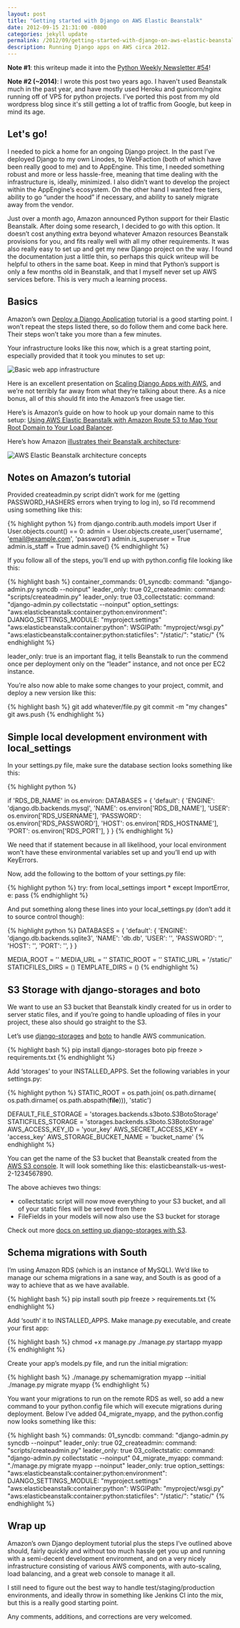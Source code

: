 ```yaml
---
layout: post
title: "Getting started with Django on AWS Elastic Beanstalk"
date: 2012-09-15 21:31:00 -0800
categories: jekyll update
permalink: /2012/09/getting-started-with-django-on-aws-elastic-beanstalk/
description: Running Django apps on AWS circa 2012.
---
```

**Note #1**: this writeup made it into the [Python Weekly Newsletter #54](http://t.co/b4gwDd6M)!

**Note #2 (~2014)**: I wrote this post two years ago. I haven't used Beanstalk much in the past year, and have mostly used Heroku and gunicorn/nginx running off of VPS for python projects. I've ported this post from my old wordpress blog since it's still getting a lot of traffic from Google, but keep in mind its age.

Let's go!
---

I needed to pick a home for an ongoing Django project. In the past I’ve deployed Django to my own Linodes, to WebFaction (both of which have been really good to me) and to AppEngine. This time, I needed something robust and more or less hassle-free, meaning that time dealing with the infrastructure is, ideally, minimized. I also didn’t want to develop the project within the AppEngine’s ecosystem. On the other hand I wanted free tiers, ability to go “under the hood” if necessary, and ability to sanely migrate away from the vendor.

Just over a month ago, Amazon announced Python support for their Elastic Beanstalk. After doing some research, I decided to go with this option. It doesn’t cost anything extra beyond whatever Amazon resources Beanstalk provisions for you, and fits really well with all my other requirements. It was also really easy to set up and get my new Django project on the way. I found the documentation just a little thin, so perhaps this quick writeup will be helpful to others in the same boat. Keep in mind that Python’s support is only a few months old in Beanstalk, and that I myself never set up AWS services before. This is very much a learning process.

Basics
---
Amazon’s own [Deploy a Django Application](http://docs.amazonwebservices.com/elasticbeanstalk/latest/dg/create_deploy_Python_django.html) tutorial is a good starting point. I won’t repeat the steps listed there, so do follow them and come back here. Their steps won’t take you more than a few minutes.

Your infrastructure looks like this now, which is a great starting point, especially provided that it took you minutes to set up:

![Basic web app infrastructure](http://i.imgur.com/dilbbTM.png)

Here is an excellent presentation on [Scaling Django Apps with AWS](http://www.scribd.com/doc/54883641/Scaling-Django-Apps-With-Amazon-AWS), and we’re not terribly far away from what they’re talking about there. As a nice bonus, all of this should fit into the Amazon’s free usage tier.

Here’s is Amazon’s guide on how to hook up your domain name to this setup: [Using AWS Elastic Beanstalk with Amazon Route 53 to Map Your Root Domain to Your Load Balancer](http://docs.amazonwebservices.com/elasticbeanstalk/latest/dg/AWSHowTo.Route53.html).

Here’s how Amazon [illustrates their Beanstalk architecture](http://docs.amazonwebservices.com/elasticbeanstalk/latest/dg/concepts.concepts.architecture.html):

![AWS Elastic Beanstalk architecture concepts](http://i.imgur.com/AbLE23E.gif)

Notes on Amazon’s tutorial
---

Provided createadmin.py script didn’t work for me (getting PASSWORD_HASHERS errors when trying to log in), so I’d recommend using something like this:

{% highlight python %}
from django.contrib.auth.models import User
if User.objects.count() == 0:
    admin = User.objects.create_user('username', 'email@example.com', 'password')
    admin.is_superuser = True
    admin.is_staff = True
    admin.save()
{% endhighlight %}

If you follow all of the steps, you’ll end up with python.config file looking like this:

{% highlight bash %}
container_commands:
 01_syncdb:
  command: "django-admin.py syncdb --noinput"
  leader_only: true
 02_createadmin:
  command: "scripts/createadmin.py"
  leader_only: true
 03_collectstatic:
  command: "django-admin.py collectstatic --noinput"
option_settings:
 "aws:elasticbeanstalk:container:python:environment":
  DJANGO_SETTINGS_MODULE: "myproject.settings"
 "aws:elasticbeanstalk:container:python":
  WSGIPath: "myproject/wsgi.py"
 "aws:elasticbeanstalk:container:python:staticfiles":
  "/static/": "static/"
{% endhighlight %}

leader_only: true is an important flag, it tells Beanstalk to run the commend once per deployment only on the “leader” instance, and not once per EC2 instance.

You’re also now able to make some changes to your project, commit, and deploy a new version like this:

{% highlight bash %}
git add whatever/file.py
git commit -m "my changes"
git aws.push
{% endhighlight %}

Simple local development environment with local_settings
---

In your settings.py file, make sure the database section looks something like this:

{% highlight python %}

if 'RDS_DB_NAME' in os.environ:
 DATABASES = {
  'default': {
  'ENGINE': 'django.db.backends.mysql',
  'NAME': os.environ['RDS_DB_NAME'],
  'USER': os.environ['RDS_USERNAME'],
  'PASSWORD': os.environ['RDS_PASSWORD'],
  'HOST': os.environ['RDS_HOSTNAME'],
  'PORT': os.environ['RDS_PORT'],
  }
 }
{% endhighlight %}

We need that if statement because in all likelihood, your local environment won’t have these environmental variables set up and you’ll end up with KeyErrors.

Now, add the following to the bottom of your settings.py file:

{% highlight python %}
try:
 from local_settings import *
except ImportError, e:
 pass
{% endhighlight %}

And put something along these lines into your local_settings.py (don’t add it to source control though):

{% highlight python %}
DATABASES = {
 'default': {
  'ENGINE': 'django.db.backends.sqlite3',
  'NAME': 'db.db',
  'USER': '',
  'PASSWORD': '',
  'HOST': '',
  'PORT': '',
 }
}

MEDIA_ROOT = ''
MEDIA_URL = ''
STATIC_ROOT = ''
STATIC_URL = '/static/'
STATICFILES_DIRS = ()
TEMPLATE_DIRS = ()
{% endhighlight %}

S3 Storage with django-storages and boto
---

We want to use an S3 bucket that Beanstalk kindly created for us in order to server static files, and if you’re going to handle uploading of files in your project, these also should go straight to the S3.

Let’s use [django-storages](http://django-storages.readthedocs.org/en/latest/index.html) and [boto](https://github.com/boto/boto) to handle AWS communication.

{% highlight bash %}
pip install django-storages boto
pip freeze > requirements.txt
{% endhighlight %}

Add ‘storages’ to your INSTALLED_APPS. Set the following variables in your settings.py:

{% highlight python %}
STATIC_ROOT = os.path.join(
 os.path.dirname(
  os.path.dirname(
   os.path.abspath(__file__))), 'static')

DEFAULT_FILE_STORAGE = 'storages.backends.s3boto.S3BotoStorage'
STATICFILES_STORAGE = 'storages.backends.s3boto.S3BotoStorage'
AWS_ACCESS_KEY_ID = 'your_key'
AWS_SECRET_ACCESS_KEY = 'access_key'
AWS_STORAGE_BUCKET_NAME = 'bucket_name'
{% endhighlight %}

You can get the name of the S3 bucket that Beanstalk created from the [AWS S3 console](https://console.aws.amazon.com/s3/home). It will look something like this: elasticbeanstalk-us-west-2-1234567890.

The above achieves two things:

* collectstatic script will now move everything to your S3 bucket, and all of your static files will be served from there
* FileFields in your models will now also use the S3 bucket for storage

Check out more [docs on setting up django-storages with S3](http://django-storages.readthedocs.org/en/latest/backends/amazon-S3.html).

Schema migrations with South
---

I’m using Amazon RDS (which is an instance of MySQL). We’d like to manage our schema migrations in a sane way, and South is as good of a way to achieve that as we have available.

{% highlight bash %}
pip install south
pip freeze > requirements.txt
{% endhighlight %}

Add ‘south’ it to INSTALLED_APPS. Make manage.py executable, and create your first app:

{% highlight bash %}
chmod +x manage.py
./manage.py startapp myapp
{% endhighlight %}

Create your app’s models.py file, and run the initial migration:

{% highlight bash %}
./manage.py schemamigration myapp --initial
./manage.py migrate myapp
{% endhighlight %}

You want your migrations to run on the remote RDS as well, so add a new command to your python.config file which will execute migrations during deployment. Below I’ve added 04_migrate_myapp, and the python.config now looks something like this:

{% highlight bash %}
commands:
 01_syncdb:
  command: "django-admin.py syncdb --noinput"
  leader_only: true
 02_createadmin:
  command: "scripts/createadmin.py"
  leader_only: true
 03_collectstatic:
  command: "django-admin.py collectstatic --noinput"
 04_migrate_myapp:
  command: "./manage.py migrate myapp --noinput"
  leader_only: true
option_settings:
 "aws:elasticbeanstalk:container:python:environment":
  DJANGO_SETTINGS_MODULE: "myproject.settings"
 "aws:elasticbeanstalk:container:python":
  WSGIPath: "myproject/wsgi.py"
 "aws:elasticbeanstalk:container:python:staticfiles":
  "/static/": "static/"
{% endhighlight %}

Wrap up
---

Amazon’s own Django deployment tutorial plus the steps I’ve outlined above should, fairly  quickly and without too much hassle get you up and running with a semi-decent development environment, and on a very nicely infrastructure consisting of various AWS components, with auto-scaling, load balancing, and a great web console to manage it all.

I still need to figure out the best way to handle test/staging/production environments, and ideally throw in something like Jenkins CI into the mix, but this is a really good starting point.

Any comments, additions, and corrections are very welcomed.
